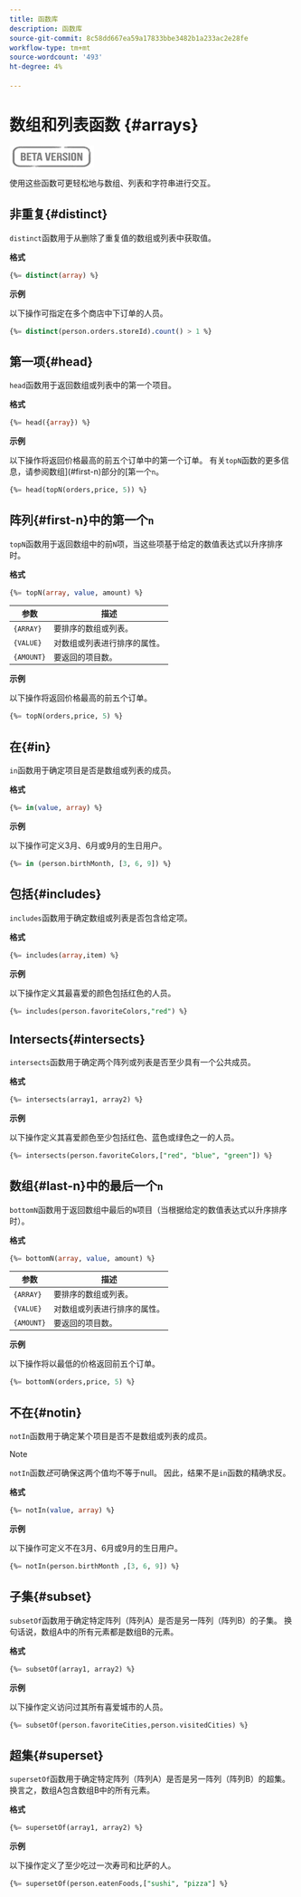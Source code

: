 ```yaml
---
title: 函数库
description: 函数库
source-git-commit: 8c58dd667ea59a17833bbe3482b1a233ac2e28fe
workflow-type: tm+mt
source-wordcount: '493'
ht-degree: 4%

---
```


# 数组和列表函数 {#arrays}

![](../../assets/do-not-localize/badge.png)

使用这些函数可更轻松地与数组、列表和字符串进行交互。

## 非重复{#distinct}

`distinct`函数用于从删除了重复值的数组或列表中获取值。

**格式**

```sql
{%= distinct(array) %}
```

**示例**

以下操作可指定在多个商店中下订单的人员。

```sql
{%= distinct(person.orders.storeId).count() > 1 %}
```

## 第一项{#head}

`head`函数用于返回数组或列表中的第一个项目。

**格式**

```sql
{%= head({array}) %}
```

**示例**

以下操作将返回价格最高的前五个订单中的第一个订单。 有关`topN`函数的更多信息，请参阅数组](#first-n)部分的[第一个`n`。

```sql
{%= head(topN(orders,price, 5)) %}
```

## 阵列{#first-n}中的第一个`n`

`topN`函数用于返回数组中的前`N`项，当这些项基于给定的数值表达式以升序排序时。

**格式**

```sql
{%= topN(array, value, amount) %}
```

| 参数 | 描述 |
| --------- | ----------- |
| `{ARRAY}` | 要排序的数组或列表。 |
| `{VALUE}` | 对数组或列表进行排序的属性。 |
| `{AMOUNT}` | 要返回的项目数。 |

**示例**

以下操作将返回价格最高的前五个订单。

```sql
{%= topN(orders,price, 5) %}
```

## 在{#in}

`in`函数用于确定项目是否是数组或列表的成员。

**格式**

```sql
{%= in(value, array) %}
```

**示例**

以下操作可定义3月、6月或9月的生日用户。

```sql
{%= in (person.birthMonth, [3, 6, 9]) %}
```

## 包括{#includes}

`includes`函数用于确定数组或列表是否包含给定项。

**格式**

```sql
{%= includes(array,item) %}
```

**示例**

以下操作定义其最喜爱的颜色包括红色的人员。

```sql
{%= includes(person.favoriteColors,"red") %}
```

## Intersects{#intersects}

`intersects`函数用于确定两个阵列或列表是否至少具有一个公共成员。

**格式**

```sql
{%= intersects(array1, array2) %}
```

**示例**

以下操作定义其喜爱颜色至少包括红色、蓝色或绿色之一的人员。

```sql
{%= intersects(person.favoriteColors,["red", "blue", "green"]) %}
```


<!-- ## Intersection{#intersection}

The `intersection` function is used to determine the common members of two arrays or lists.

**Format**

```sql
intersection({ARRAY},{ARRAY})
```

**Example**

The following operation defines if person 1 and person 2 both have favorite colors of red, blue, and green.

```sql
intersection(person1.favoriteColors,person2.favoriteColors) = ["red", "blue", "green"]
```
-->

## 数组{#last-n}中的最后一个`n`

`bottomN`函数用于返回数组中最后的`N`项目（当根据给定的数值表达式以升序排序时）。

**格式**

```sql
{%= bottomN(array, value, amount) %}
```

| 参数 | 描述 |
| --------- | ----------- | 
| `{ARRAY}` | 要排序的数组或列表。 |
| `{VALUE}` | 对数组或列表进行排序的属性。 |
| `{AMOUNT}` | 要返回的项目数。 |

**示例**

以下操作将以最低的价格返回前五个订单。

```sql
{%= bottomN(orders,price, 5) %}
```


## 不在{#notin}

`notIn`函数用于确定某个项目是否不是数组或列表的成员。

>[!NOTE]
>
>`notIn`函数&#x200B;*还*&#x200B;可确保这两个值均不等于null。 因此，结果不是`in`函数的精确求反。

**格式**

```sql
{%= notIn(value, array) %}
```

**示例**

以下操作可定义不在3月、6月或9月的生日用户。

```sql
{%= notIn(person.birthMonth ,[3, 6, 9]) %}
```


## 子集{#subset}

`subsetOf`函数用于确定特定阵列（阵列A）是否是另一阵列（阵列B）的子集。 换句话说，数组A中的所有元素都是数组B的元素。

**格式**

```sql
{%= subsetOf(array1, array2) %}
```

**示例**

以下操作定义访问过其所有喜爱城市的人员。

```sql
{%= subsetOf(person.favoriteCities,person.visitedCities) %}
```

## 超集{#superset}

`supersetOf`函数用于确定特定阵列（阵列A）是否是另一阵列（阵列B）的超集。 换言之，数组A包含数组B中的所有元素。

**格式**

```sql
{%= supersetOf(array1, array2) %}
```

**示例**

以下操作定义了至少吃过一次寿司和比萨的人。

```sql
{%= supersetOf(person.eatenFoods,["sushi", "pizza"] %}
```







